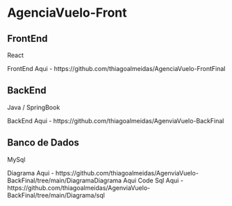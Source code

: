 # AgenciaVuelo-Front
<h2>FrontEnd</h2>
<p>React</p>
FrontEnd Aqui - https://github.com/thiagoalmeidas/AgenciaVuelo-FrontFinal

<h2>BackEnd</h2>
<p>Java / SpringBook</p>
BackEnd Aqui - https://github.com/thiagoalmeidas/AgenviaVuelo-BackFinal

<h2>Banco de Dados</h2>
<p>MySql</p>
Diagrama Aqui - https://github.com/thiagoalmeidas/AgenviaVuelo-BackFinal/tree/main/DiagramaDiagrama Aqui
Code Sql Aqui - https://github.com/thiagoalmeidas/AgenviaVuelo-BackFinal/tree/main/Diagrama/sql
